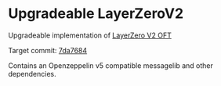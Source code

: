 # Upgradeable LayerZeroV2

Upgradeable implementation of [LayerZero V2 OFT](https://github.com/LayerZero-Labs/LayerZero-v2/tree/main/oapp/contracts)

Target commit: [7da7684](https://github.com/LayerZero-Labs/LayerZero-v2/commit/7da76840e41dc593d3c2007ce35b911b1d816b4b)

Contains an Openzeppelin v5 compatible messagelib and other dependencies.
